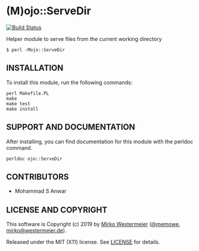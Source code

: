 (M)ojo::ServeDir
================

[![Build Status](https://travis-ci.org/memowe/Mojo-ServeDir.svg?branch=master)](https://travis-ci.org/memowe/Mojo-ServeDir)

Helper module to serve files from the current working directory

    $ perl -Mojo::ServeDir

INSTALLATION
------------

To install this module, run the following commands:

	perl Makefile.PL
	make
	make test
	make install

SUPPORT AND DOCUMENTATION
-------------------------

After installing, you can find documentation for this module with the
perldoc command.

    perldoc ojo::ServeDir

CONTRIBUTORS
------------

- Mohammad S Anwar

LICENSE AND COPYRIGHT
---------------------

This software is Copyright (c) 2019 by [Mirko Westermeier][mirko] ([\@memowe][mgh], [mirko@westermeier.de][mmail]).

Released under the MIT (X11) license. See [LICENSE][mit] for details.

[mirko]: http://mirko.westermeier.de
[mgh]: https://github.com/memowe
[mmail]: mailto:mirko@westermeier.de
[mit]: LICENSE

